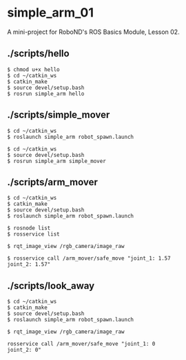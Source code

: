 # simple_arm_01
A mini-project for RoboND's ROS Basics Module, Lesson 02.

## ./scripts/hello

```
$ chmod u+x hello
$ cd ~/catkin_ws
$ catkin_make
$ source devel/setup.bash
$ rosrun simple_arm hello
```

## ./scripts/simple_mover

```
$ cd ~/catkin_ws
$ roslaunch simple_arm robot_spawn.launch
```

```
$ cd ~/catkin_ws
$ source devel/setup.bash
$ rosrun simple_arm simple_mover
```

## ./scripts/arm_mover

```
$ cd ~/catkin_ws
$ catkin_make
$ source devel/setup.bash
$ roslaunch simple_arm robot_spawn.launch
```

```
$ rosnode list
$ rosservice list
```

```
$ rqt_image_view /rgb_camera/image_raw
```

```
$ rosservice call /arm_mover/safe_move "joint_1: 1.57
joint_2: 1.57"
```

## ./scripts/look_away

```
$ cd ~/catkin_ws
$ catkin_make
$ source devel/setup.bash
$ roslaunch simple_arm robot_spawn.launch
```

```
$ rqt_image_view /rgb_camera/image_raw
```

```
rosservice call /arm_mover/safe_move "joint_1: 0
joint_2: 0"
```
